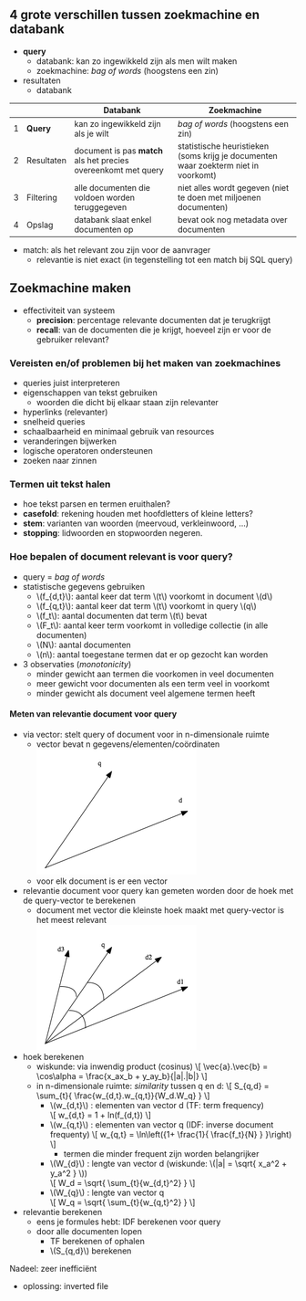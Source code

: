## 4 grote verschillen tussen zoekmachine en databank

* **query**
    * databank: kan zo ingewikkeld zijn als men wilt maken
    * zoekmachine: *bag of words* (hoogstens een zin)
* resultaten
    * databank

|   |             |  Databank                                                       | Zoekmachine                                                                        |
|---|-------------|-----------------------------------------------------------------|------------------------------------------------------------------------------------|
| 1 |  **Query**  | kan zo ingewikkeld zijn als je wilt                             | *bag of words* (hoogstens een zin)                                                 |
| 2 |  Resultaten | document is pas **match** als het precies overeenkomt met query | statistische heuristieken (soms krijg je documenten waar zoekterm niet in voorkomt) |
| 3 |  Filtering  | alle documenten die voldoen worden teruggegeven                 | niet alles wordt gegeven (niet te doen met miljoenen documenten)                   |
| 4 |  Opslag     | databank slaat enkel documenten op                              | bevat ook nog metadata over documenten                                             |

* match: als het relevant zou zijn voor de aanvrager
    * relevantie is niet exact (in tegenstelling tot een match bij SQL query)

## Zoekmachine maken 

* effectiviteit van systeem
    * **precision**: percentage relevante documenten dat je terugkrijgt
    * **recall**: van de documenten die je krijgt, hoeveel zijn er voor de gebruiker relevant?

### Vereisten en/of problemen bij het maken van zoekmachines

* queries juist interpreteren
* eigenschappen van tekst gebruiken
    * woorden die dicht bij elkaar staan zijn relevanter
* hyperlinks (relevanter)
* snelheid queries
* schaalbaarheid en minimaal gebruik van resources
* veranderingen bijwerken
* logische operatoren ondersteunen
* zoeken naar zinnen

### Termen uit tekst halen

* hoe tekst parsen en termen eruithalen?
* **casefold**: rekening houden met hoofdletters of kleine letters?
* **stem**: varianten van woorden (meervoud, verkleinwoord, ...)
* **stopping**: lidwoorden en stopwoorden negeren.

### Hoe bepalen of document relevant is voor query?

* query = *bag of words*
* statistische gegevens gebruiken
    * \\(f_{d,t}\\): aantal keer dat term \\(t\\) voorkomt in document \\(d\\)
    * \\(f_{q,t}\\): aantal keer dat term \\(t\\) voorkomt in query \\(q\\)
    * \\(f_t\\): aantal documenten dat term \\(t\\) bevat
    * \\(F_t\\): aantal keer term voorkomt in volledige collectie (in alle documenten)
    * \\(N\\): aantal documenten
    * \\(n\\): aantal toegestane termen dat er op gezocht kan worden
* 3 observaties (*monotonicity*)
    * minder gewicht aan termen die voorkomen in veel documenten
    * meer gewicht voor documenten als een term veel in voorkomt
    * minder gewicht als document veel algemene termen heeft

#### Meten van relevantie document voor query

* via vector: stelt query of document voor in n-dimensionale ruimte
    * vector bevat n gegevens/elementen/coördinaten
    ![vector q en vector d](/assets/tekstzoekmachines_vectoren.png)
    * voor elk document is er een vector
* relevantie document voor query kan gemeten worden door de hoek met de query-vector te berekenen
    * document met vector die kleinste hoek maakt met query-vector is het meest relevant  
    ![vector q en vectoren d](/assets/tekstzoekmachines_vector_hoek.png)
* hoek berekenen
    * wiskunde: via inwendig product (cosinus)
      \\[ \vec{a}.\vec{b} = \cos\alpha = \frac{x_ax_b + y_ay_b}{|a|.|b|} \\]
    * in n-dimensionale ruimte: *similarity* tussen q en d: 
      \\[ S_{q,d} = \sum_{t}{ \frac{w_{d,t}.w_{q,t}}{W_d.W_q} } \\]
        * \\(w_{d,t}\\) : elementen van vector d (TF: term frequency)  
          \\[ w_{d,t} = 1 + ln(f_{d,t}) \\]
        * \\(w_{q,t}\\) : elementen van vector q (IDF: inverse document frequenty)
          \\[ w_{q,t} = \ln\left({1+ \frac{1}{ \frac{f_t}{N} } }\right) \\]
            * termen die minder frequent zijn worden belangrijker
        * \\(W_{d}\\) : lengte van vector d (wiskunde: \\(|a| = \sqrt{ x_a^2 + y_a^2 } \\))  
          \\[ W_d = \sqrt{ \sum_{t}{w_{d,t}^2} } \\]
        * \\(W_{q}\\) : lengte van vector q  
          \\[ W_q = \sqrt{ \sum_{t}{w_{q,t}^2} } \\]
* relevantie berekenen
    * eens je formules hebt: IDF berekenen voor query
    * door alle documenten lopen
        * TF berekenen of ophalen
        * \\(S_{q,d}\\) berekenen

Nadeel: zeer inefficiënt

* oplossing: inverted file 

